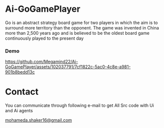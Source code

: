 # Ai-GoGamePlayer
Go is an abstract strategy board game for two players in which the aim is to surround more territory than the opponent. The game was invented in China more than 2,500 years ago and is believed to be the oldest board game continuously played to the present day
### Demo







https://github.com/Megamind22/Ai-GoGamePlayer/assets/102037791/7cf1822c-5ac0-4c8e-a981-901b8bedd13c


# Contact
You can communicate through following e-mail to get All Src code with Ui and Ai agents

 mohameda.shaker16@gmail.com
